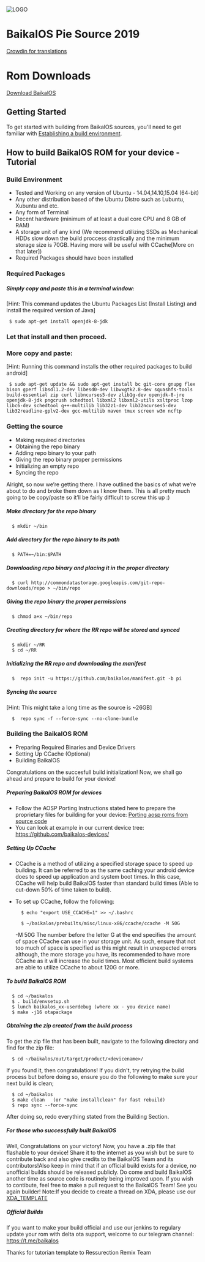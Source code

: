 ![LOGO](http://i.imgur.com/fv012v2.png)

BaikalOS Pie Source 2019
===================

[Crowdin for translations](https://crowdin.com/project/baikalos/)

Rom Downloads
===================

[Download BaikalOS](https://dl.baikalos.ru)

Getting Started
---------------
To get started with building from BaikalOS sources, you'll need to get
familiar with [Establishing a build environment](http://source.android.com/source/initializing.html).

How to build BaikalOS ROM for your device - Tutorial
--------

### Build Environment

- Tested and Working on any version of Ubuntu - 14.04,14.10,15.04 (64-bit)
- Any other distribution based of the Ubuntu Distro such as Lubuntu, Xubuntu and etc.
- Any form of Terminal
- Decent hardware (minimum of at least a dual core CPU and 8 GB of RAM)
- A storage unit of any kind (We recommend utilizing SSDs as Mechanical HDDs slow down the build proccess drastically and the minimum storage size is 70GB. Having more will be useful with CCache[More on that later])
- Required Packages should have been installed

### Required Packages
##### Simply copy and paste this in a terminal window:
[Hint: This command updates the Ubuntu Packages List (Install Listing) and install the required version of Java]

     $ sudo apt-get install openjdk-8-jdk

### Let that install and then proceed.

### More copy and paste:
[Hint: Running this command installs the other required packages to build android]

     $ sudo apt-get update && sudo apt-get install bc git-core gnupg flex bison gperf libsdl1.2-dev libesd0-dev libwxgtk2.8-dev squashfs-tools build-essential zip curl libncurses5-dev zlib1g-dev openjdk-8-jre openjdk-8-jdk pngcrush schedtool libxml2 libxml2-utils xsltproc lzop libc6-dev schedtool g++-multilib lib32z1-dev lib32ncurses5-dev lib32readline-gplv2-dev gcc-multilib maven tmux screen w3m ncftp

### Getting the source
- Making required directories
- Obtaining the repo binary
- Adding repo binary to your path
- Giving the repo binary proper permissions
- Initializing an empty repo
- Syncing the repo

Alright, so now we’re getting there. I have outlined the basics of what we’re about to do and broke them down as I know them. This is all pretty much going to be copy/paste so it’ll be fairly difficult to screw this up :)

##### Make directory for the repo binary

      $ mkdir ~/bin

##### Add directory for the repo binary to its path

      $ PATH=~/bin:$PATH

##### Downloading repo binary and placing it in the proper directory

      $ curl http://commondatastorage.googleapis.com/git-repo-downloads/repo > ~/bin/repo

##### Giving the repo binary the proper permissions

      $ chmod a+x ~/bin/repo

##### Creating directory for where the RR repo will be stored and synced

      $ mkdir ~/RR
      $ cd ~/RR

##### Initializing the RR repo and downloading the manifest

      $  repo init -u https://github.com/baikalos/manifest.git -b pi

##### Syncing the source
[Hint: This might take a long time as the source is ~26GB]

      $  repo sync -f --force-sync --no-clone-bundle

### Building the BaikalOS ROM
- Preparing Required Binaries and Device Drivers
- Setting Up CCache (Optional)
- Building BaikalOS

Congratulations on the succesfull build initialization! Now, we shall go ahead and prepare to build for your device!

##### Preparing BaikalOS ROM for devices
- Follow the AOSP Porting Instructions stated here to prepare the proprietary files for building for your device: [Porting aosp roms from source code](https://web.archive.org/web/20170108105211/http://xda-university.com/as-a-developer/porting-aosp-roms-using-source-code)
- You can look at example in our current device tree: https://github.com/baikalos-devices/

##### Setting Up CCache
- CCache is a method of utilizing a specified storage space to speed up building. It can be referred to as the same caching your android device does to speed up application and system boot times. In this case, CCache will help build BaikalOS faster than standard build times (Able to cut-down 50% of time taken to build).
- To set up CCache, follow the following:


        $ echo "export USE_CCACHE=1" >> ~/.bashrc
      
        $ ~/baikalos/prebuilts/misc/linux-x86/ccache/ccache -M 50G

     -M 50G
The number before the letter G at the end specifies the amount of space CCache can use in your storage unit. As such, ensure that not too much of space is specified as this might result in unexpected errors although, the more storage you have, its recommended to have more CCache as it will increase the build times. Most efficient build systems are able to utilize CCache to about 120G or more.

##### To build BaikalOS ROM

      $ cd ~/baikalos
      $ . build/envsetup.sh
      $ lunch baikalos_xx-userdebug (where xx - you device name)
      $ make -j16 otapackage

##### Obtaining the zip created from the build process
To get the zip file that has been built, navigate to the following directory and find for the zip file:

      $ cd ~/baikalos/out/target/product/<devicename>/

If you found it, then congratulations! If you didn't, try retrying the build process but before doing so, ensure you do the following to make sure your next build is clean;

      $ cd ~/baikalos
      $ make clean   (or "make installclean" for fast rebuild)
      $ repo sync --force-sync

After doing so, redo everything stated from the Building Section.

##### For those who successfully built BaikalOS

Well, Congratulations on your victory! Now, you have a .zip file that flashable to your device! Share it to the internet as you wish but be sure to contribute back and also give credits to the BaikalOS Team and its contributors!Also keep in mind that if an official build exists for a device, no unofficial builds should be released publicly. Do come and build BaikalOS another time as source code is routinely being improved upon. If you wish to contibute, feel free to make a pull request to the BaikalOS Team! See you again builder! Note:If you decide to create a thread on XDA, please use our [XDA_TEMPLATE](https://github.com/baikalos/manifest/blob/pi/XDA_TEMPLATE.md)

##### Official Builds
If you want to make your build official and use our jenkins to regulary update your rom with delta ota support, welcome to our telegram channel: https://t.me/baikalos

Thanks for tutorian template to Ressurection Remix Team
